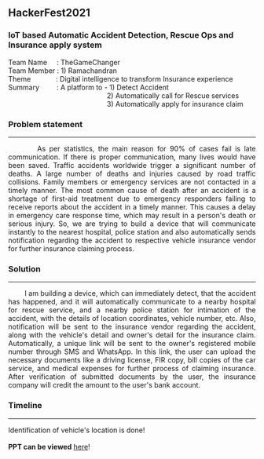 ## HackerFest2021
### IoT based Automatic Accident Detection, Rescue Ops and Insurance apply system

Team Name &nbsp;&nbsp;&nbsp;&nbsp;: TheGameChanger <br>
Team Member : 1) Ramachandran <br>
Theme &nbsp;&nbsp;&nbsp;&nbsp;&nbsp;&nbsp;&nbsp;&nbsp;&nbsp;&nbsp;&nbsp;&nbsp;: Digital intelligence to transform Insurance experience <br>
Summary&nbsp;&nbsp;&nbsp;&nbsp;&nbsp;&nbsp;&nbsp;&nbsp; : A platform to - 1) Detect Accident <br>
&nbsp;&nbsp;&nbsp;&nbsp;&nbsp;&nbsp;&nbsp;&nbsp;&nbsp;&nbsp;&nbsp;&nbsp;&nbsp;&nbsp;&nbsp;&nbsp;&nbsp;&nbsp;&nbsp;&nbsp;&nbsp;&nbsp;&nbsp;&nbsp;&nbsp;&nbsp;&nbsp;&nbsp;&nbsp;&nbsp;&nbsp;&nbsp;&nbsp;&nbsp;&nbsp;&nbsp;&nbsp;&nbsp;&nbsp;&nbsp;&nbsp;&nbsp;&nbsp;&nbsp;&nbsp;&nbsp;&nbsp;&nbsp;&nbsp;&nbsp; 2) Automatically call for Rescue services <br>
&nbsp;&nbsp;&nbsp;&nbsp;&nbsp;&nbsp;&nbsp;&nbsp;&nbsp;&nbsp;&nbsp;&nbsp;&nbsp;&nbsp;&nbsp;&nbsp;&nbsp;&nbsp;&nbsp;&nbsp;&nbsp;&nbsp;&nbsp;&nbsp;&nbsp;&nbsp;&nbsp;&nbsp;&nbsp;&nbsp;&nbsp;&nbsp;&nbsp;&nbsp;&nbsp;&nbsp;&nbsp;&nbsp;&nbsp;&nbsp;&nbsp;&nbsp;&nbsp;&nbsp;&nbsp;&nbsp;&nbsp;&nbsp;&nbsp;&nbsp; 3) Automatically apply for insurance claim <br>

### Problem statement
<hr>
<p style="text-align: justify; text-justify: inter-word;">
&nbsp;&nbsp;&nbsp;&nbsp;&nbsp;&nbsp;&nbsp;&nbsp;As per statistics, the main reason for 90% of cases fail is late communication. If there is proper communication, many lives would have been saved. Traffic accidents worldwide trigger a significant number of deaths. A large number of deaths and injuries caused by road traffic collisions. Family members or emergency services are not contacted in a timely manner. The most common cause of death after an accident is a shortage of first-aid treatment due to emergency responders failing to receive reports about the accident in a timely manner. This causes a delay in emergency care response time, which may result in a person's death or serious injury. So, we are trying to build a device that will communicate instantly to the nearest hospital, police station and also automatically sends notification regarding the accident to respective vehicle insurance vendor for further insurance claiming process.
</p>

### Solution
<hr>
<p style="text-align: justify; text-justify: inter-word;">
&nbsp;&nbsp;&nbsp;&nbsp;&nbsp;&nbsp;&nbsp;&nbsp;I am building a device, which can immediately detect, that the accident has happened, and it will automatically communicate to a nearby hospital for rescue service, and a nearby police station for intimation of the accident, with the details of location coordinates, vehicle number, etc. Also, notification will be sent to the insurance vendor regarding the accident, along with the vehicle's detail and owner's detail for the insurance claim. Automatically, a unique link will be sent to the owner's registered mobile number through SMS and WhatsApp. In this link, the user can upload the necessary documents like a driving license, FIR copy, bill copies of the car service, and medical expenses for further process of claiming insurance. After verification of submitted documents by the user, the insurance company will credit the amount to the user's bank account.
</p>

### Timeline
<hr>
Identification of vehicle's location is done!
<br>
<br>
<strong>PPT can be viewed</strong> <a href="https://www.canva.com/design/DAEZpDP6Av8/X36xhKftlrGQbmotR1wDHw/view?utm_content=DAEZpDP6Av8&utm_campaign=designshare&utm_medium=link&utm_source=sharebutton">here</a>!
